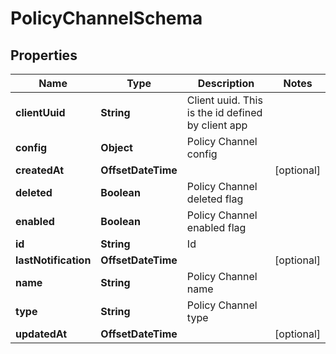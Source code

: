 

# PolicyChannelSchema


## Properties

| Name | Type | Description | Notes |
|------------ | ------------- | ------------- | -------------|
|**clientUuid** | **String** | Client uuid. This is the id defined by client app |  |
|**config** | **Object** | Policy Channel config |  |
|**createdAt** | **OffsetDateTime** |  |  [optional] |
|**deleted** | **Boolean** | Policy Channel deleted flag |  |
|**enabled** | **Boolean** | Policy Channel enabled flag |  |
|**id** | **String** | Id |  |
|**lastNotification** | **OffsetDateTime** |  |  [optional] |
|**name** | **String** | Policy Channel name |  |
|**type** | **String** | Policy Channel type |  |
|**updatedAt** | **OffsetDateTime** |  |  [optional] |



